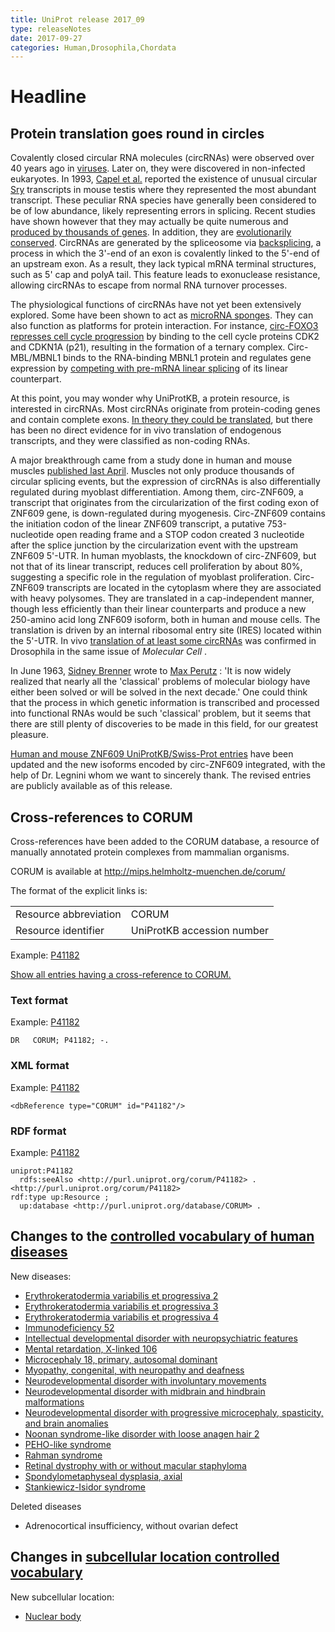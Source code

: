 ```yaml
---
title: UniProt release 2017_09
type: releaseNotes
date: 2017-09-27
categories: Human,Drosophila,Chordata
---
```


# Headline

## Protein translation goes round in circles

Covalently closed circular RNA molecules (circRNAs) were observed over 40 years ago in [viruses](https://www.ncbi.nlm.nih.gov/pubmed/1069269,2429192). Later on, they were discovered in non-infected eukaryotes. In 1993, [Capel et al.](https://www.ncbi.nlm.nih.gov/pubmed/7684656) reported the existence of unusual circular [Sry](https://www.uniprot.org/uniprotkb/Q05738) transcripts in mouse testis where they represented the most abundant transcript. These peculiar RNA species have generally been considered to be of low abundance, likely representing errors in splicing. Recent studies have shown however that they may actually be quite numerous and [produced by thousands of genes](https://www.ncbi.nlm.nih.gov/pubmed/22319583,23249747,23446348). In addition, they are [evolutionarily conserved](https://www.ncbi.nlm.nih.gov/pubmed/25921068,28344082). CircRNAs are generated by the spliceosome via [backsplicing](https://www.ncbi.nlm.nih.gov/pubmed/25242144,25543144), a process in which the 3'-end of an exon is covalently linked to the 5'-end of an upstream exon. As a result, they lack typical mRNA terminal structures, such as 5' cap and polyA tail. This feature leads to exonuclease resistance, allowing circRNAs to escape from normal RNA turnover processes.

The physiological functions of circRNAs have not yet been extensively explored. Some have been shown to act as [microRNA sponges](https://www.ncbi.nlm.nih.gov/pubmed/23446346,23446348). They can also function as platforms for protein interaction. For instance, [circ-FOXO3 represses cell cycle progression](https://www.ncbi.nlm.nih.gov/pubmed/26861625) by binding to the cell cycle proteins CDK2 and CDKN1A (p21), resulting in the formation of a ternary complex. Circ-MBL/MBNL1 binds to the RNA-binding MBNL1 protein and regulates gene expression by [competing with pre-mRNA linear splicing](https://www.ncbi.nlm.nih.gov/pubmed/25242144) of its linear counterpart.

At this point, you may wonder why UniProtKB, a protein resource, is interested in circRNAs. Most circRNAs originate from protein-coding genes and contain complete exons. [In theory they could be translated](https://www.ncbi.nlm.nih.gov/pubmed/26553571), but there has been no direct evidence for in vivo translation of endogenous transcripts, and they were classified as non-coding RNAs.

A major breakthrough came from a study done in human and mouse muscles [published last April](https://www.ncbi.nlm.nih.gov/pubmed/28344082). Muscles not only produce thousands of circular splicing events, but the expression of circRNAs is also differentially regulated during myoblast differentiation. Among them, circ-ZNF609, a transcript that originates from the circularization of the first coding exon of ZNF609 gene, is down-regulated during myogenesis. Circ-ZNF609 contains the initiation codon of the linear ZNF609 transcript, a putative 753-nucleotide open reading frame and a STOP codon created 3 nucleotide after the splice junction by the circularization event with the upstream ZNF609 5'-UTR. In human myoblasts, the knockdown of circ-ZNF609, but not that of its linear transcript, reduces cell proliferation by about 80%, suggesting a specific role in the regulation of myoblast proliferation. Circ-ZNF609 transcripts are located in the cytoplasm where they are associated with heavy polysomes. They are translated in a cap-independent manner, though less efficiently than their linear counterparts and produce a new 250-amino acid long ZNF609 isoform, both in human and mouse cells. The translation is driven by an internal ribosomal entry site (IRES) located within the 5'-UTR. In vivo [translation of at least some circRNAs](https://www.ncbi.nlm.nih.gov/pubmed/28344080) was confirmed in Drosophila in the same issue of _Molecular Cell_ .

In June 1963, [Sidney Brenner](https://en.wikipedia.org/wiki/Sydney_Brenner) wrote to [Max Perutz](https://en.wikipedia.org/wiki/Max_Perutz) : 'It is now widely realized that nearly all the 'classical' problems of molecular biology have either been solved or will be solved in the next decade.' One could think that the process in which genetic information is transcribed and processed into functional RNAs would be such 'classical' problem, but it seems that there are still plenty of discoveries to be made in this field, for our greatest pleasure.

[Human and mouse ZNF609 UniProtKB/Swiss-Prot entries](https://www.uniprot.org/uniprotkb?query=accession:O15014+OR+accession:Q8BZ47) have been updated and the new isoforms encoded by circ-ZNF609 integrated, with the help of Dr. Legnini whom we want to sincerely thank. The revised entries are publicly available as of this release.

## Cross-references to CORUM

Cross-references have been added to the CORUM database, a resource of manually annotated protein complexes from mammalian organisms.

CORUM is available at <http://mips.helmholtz-muenchen.de/corum/>

The format of the explicit links is:

|                       |                            |
| :-------------------- | :------------------------- |
| Resource abbreviation | CORUM                      |
| Resource identifier   | UniProtKB accession number |

Example: [P41182](https://www.uniprot.org/uniprotkb/P41182#interaction)

[Show all entries having a cross-reference to CORUM.](https://www.uniprot.org/uniprotkb?query=database:corum)

### Text format

Example: [P41182](https://rest.uniprot.org/uniprotkb/P41182.txt)

    DR   CORUM; P41182; -.

### XML format

Example: [P41182](https://rest.uniprot.org/uniprotkb/P41182.xml)

    <dbReference type="CORUM" id="P41182"/>

### RDF format

Example: [P41182](https://www.uniprot.org/uniprotkb/P41182.ttl)

    uniprot:P41182
      rdfs:seeAlso <http://purl.uniprot.org/corum/P41182> .
    <http://purl.uniprot.org/corum/P41182>
    rdf:type up:Resource ;
      up:database <http://purl.uniprot.org/database/CORUM> .

## Changes to the [controlled vocabulary of human diseases](https://ftp.uniprot.org/pub/databases/uniprot/current_release/knowledgebase/complete/docs/humdisease)

New diseases:

- [Erythrokeratodermia variabilis et progressiva 2](https://www.uniprot.org/diseases/DI-05018)
- [Erythrokeratodermia variabilis et progressiva 3](https://www.uniprot.org/diseases/DI-05019)
- [Erythrokeratodermia variabilis et progressiva 4](https://www.uniprot.org/diseases/DI-05020)
- [Immunodeficiency 52](https://www.uniprot.org/diseases/DI-05013)
- [Intellectual developmental disorder with neuropsychiatric features](https://www.uniprot.org/diseases/DI-05022)
- [Mental retardation, X-linked 106](https://www.uniprot.org/diseases/DI-05009)
- [Microcephaly 18, primary, autosomal dominant](https://www.uniprot.org/diseases/DI-05016)
- [Myopathy, congenital, with neuropathy and deafness](https://www.uniprot.org/diseases/DI-05015)
- [Neurodevelopmental disorder with involuntary movements](https://www.uniprot.org/diseases/DI-05010)
- [Neurodevelopmental disorder with midbrain and hindbrain malformations](https://www.uniprot.org/diseases/DI-05017)
- [Neurodevelopmental disorder with progressive microcephaly, spasticity, and brain anomalies](https://www.uniprot.org/diseases/DI-05021)
- [Noonan syndrome-like disorder with loose anagen hair 2](https://www.uniprot.org/diseases/DI-05011)
- [PEHO-like syndrome](https://www.uniprot.org/diseases/DI-05012)
- [Rahman syndrome](https://www.uniprot.org/diseases/DI-05023)
- [Retinal dystrophy with or without macular staphyloma](https://www.uniprot.org/diseases/DI-05024)
- [Spondylometaphyseal dysplasia, axial](https://www.uniprot.org/diseases/DI-05025)
- [Stankiewicz-Isidor syndrome](https://www.uniprot.org/diseases/DI-05014)

Deleted diseases

- Adrenocortical insufficiency, without ovarian defect

## Changes in [subcellular location controlled vocabulary](https://ftp.uniprot.org/pub/databases/uniprot/current_release/knowledgebase/complete/docs/subcell)

New subcellular location:

- [Nuclear body](https://www.uniprot.org/locations/SL-0494)
